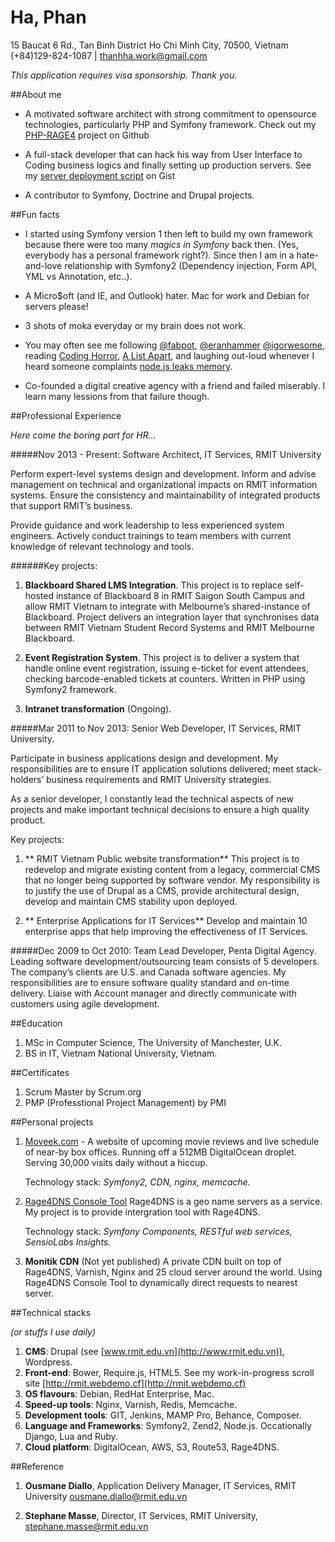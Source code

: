 # Ha, Phan
15 Baucat 6 Rd., Tan Binh District
Ho Chi Minh City, 70500, Vietnam
(+84)129-824-1087 | [thanhha.work@gmail.com](mailto:thanhha.work@gmail.com)

*This application requires visa sponsorship. Thank you.*

##About me

- A motivated software architect with strong commitment to opensource technologies, particularly PHP and Symfony framework. Check out my [PHP-RAGE4](https://github.com/haphan/php-rage4dns) project on Github

- A full-stack developer that can hack his way from User Interface to Coding business logics and finally setting up production servers. See my [server deployment script](https://gist.github.com/haphan/84eb9755ddd06f09326b) on Gist

- A contributor to Symfony, Doctrine and Drupal projects.

##Fun facts

- I started using Symfony version 1 then left to build my own framework because there were too many *magics in Symfony* back then. (Yes, everybody has a personal framework right?). Since then I am in a hate-and-love relationship with Symfony2 (Dependency injection, Form API, YML vs Annotation, etc..).

- A Micro$oft (and IE, and Outlook) hater. Mac for work and Debian for servers please!

- 3 shots of moka everyday or my brain does not work.

- You may often see me following [@fabpot](https://twitter.com/@fabpot), [@eranhammer](https://twitter.com/eranhammer)  [@igorwesome](https://twitter.com/igorwesome), reading [Coding Horror](http://blog.codinghorror.com), [A List Apart](http://alistapart.com), and laughing out-loud whenever I heard someone complaints [node.js leaks memory](https://www.joyent.com/blog/walmart-node-js-memory-leak).

- Co-founded a digital creative agency with a friend and failed miserably. I learn many lessions from that failure though.

##Professional Experience

*Here come the boring part for HR...*

#####Nov 2013 - Present: Software Architect, IT Services, RMIT University

Perform expert-level systems design and development. Inform and advise management on technical and organizational impacts on RMIT information systems. Ensure the consistency and maintainability of integrated products that support RMIT’s business.

Provide guidance and work leadership to less experienced system engineers. Actively conduct trainings to team members with current knowledge of relevant technology and tools.

######Key projects:

1. **Blackboard Shared LMS Integration**. This project is to replace self-hosted instance of Blackboard 8 in RMIT Saigon South Campus and allow RMIT Vietnam to integrate with Melbourne’s shared-instance of Blackboard. Project delivers an integration layer that synchronises data between RMIT Vietnam Student Record Systems and RMIT Melbourne Blackboard.

2. **Event Registration System**. This project is to deliver a system that handle online event registration, issuing e-ticket for event attendees, checking barcode-enabled tickets at counters. Written in PHP using Symfony2 framework.

3. **Intranet transformation** (Ongoing).

#####Mar 2011 to Nov 2013: Senior Web Developer, IT Services, RMIT University.

Participate in business applications design and development. My responsibilities are to ensure IT application solutions delivered; meet stack-holders’ business requirements and RMIT University strategies.

As a senior developer, I constantly lead the technical aspects of new projects and make important technical decisions to ensure a high quality product.

Key projects:
1. ** RMIT Vietnam Public website transformation** This project is to redevelop and migrate existing content from a legacy, commercial CMS that no longer being supported by software vendor. My responsibility is to justify the use of Drupal as a CMS, provide architectural design, develop and maintain CMS stability upon deployed.

2. ** Enterprise Applications for IT Services** Develop and maintain 10 enterprise apps that help improving the effectiveness of IT Services.

#####Dec 2009 to Oct 2010: Team Lead Developer, Penta Digital Agency.
Leading software development/outsourcing team consists of 5 developers. The company’s clients are U.S. and Canada software agencies. My responsibilities are to ensure software quality standard and on-time delivery. Liaise with Account manager and directly communicate with customers using agile development.

##Education

1. MSc in Computer Science, The University of Manchester, U.K.
2. BS in IT, Vietnam National University, Vietnam.

##Certificates

1. Scrum Master by Scrum.org
2. PMP (Professtional Project Management) by PMI

##Personal projects


1. [Moveek.com](https://moveek.com) - A website of upcoming movie reviews and live schedule of near-by box offices. Running off a 512MB DigitalOcean droplet. Serving 30,000 visits daily without a hiccup.

	Technology stack: *Symfony2, CDN, nginx, memcache.*

2. [Rage4DNS Console Tool](https://github.com/haphan/php-rage4dns) Rage4DNS is a geo name servers as a service. My project is to provide intergration tool with Rage4DNS.

	Technology stack: *Symfony Components, RESTful web services, SensioLabs Insights.*
    
3. **Monitik CDN** (Not yet published) A private CDN built on top of Rage4DNS, Varnish, Nginx and 25 cloud server around the world. Using Rage4DNS Console Tool to dynamically direct requests to nearest server.

##Technical stacks

*(or stuffs I use daily)*

1. **CMS**: Drupal (see [www.rmit.edu.vn](http://www.rmit.edu.vn)), Wordpress.
2. **Front-end**: Bower, Require.js, HTML5. See my work-in-progress scroll site [http://rmit.webdemo.cf](http://rmit.webdemo.cf)
3. **OS flavours**: Debian, RedHat Enterprise, Mac.
4. **Speed-up tools**: Nginx, Varnish, Redis, Memcache.
5. **Development tools**: GIT, Jenkins, MAMP Pro, Behance, Composer.
6. **Language and Frameworks**: Symfony2, Zend2, Node.js. Occationally Django, Lua and Ruby.
7. **Cloud platform**: DigitalOcean, AWS, S3, Route53, Rage4DNS.

##Reference

1. **Ousmane Diallo**, Application Delivery Manager, IT Services, RMIT University [ousmane.diallo@rmit.edu.vn](mailto:ousmane.diallo@rmit.edu.vn)

2. **Stephane Masse**, Director, IT Services, RMIT University, [stephane.masse@rmit.edu.vn](mailto:stephane.masse@rmit.edu.vn)



